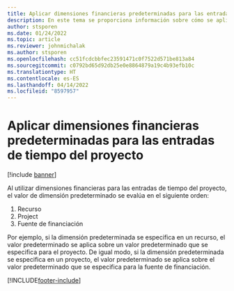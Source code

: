 ```yaml
---
title: Aplicar dimensiones financieras predeterminadas para las entradas de tiempo del proyecto
description: En este tema se proporciona información sobre cómo se aplican dimensiones financieras predeterminadas para las entradas de tiempo.
author: stsporen
ms.date: 01/24/2022
ms.topic: article
ms.reviewer: johnmichalak
ms.author: stsporen
ms.openlocfilehash: cc51fcdcbbfec23591471c0f7522d571be813a84
ms.sourcegitcommit: c0792bd65d92db25e0e8864879a19c4b93efb10c
ms.translationtype: HT
ms.contentlocale: es-ES
ms.lasthandoff: 04/14/2022
ms.locfileid: "8597957"
---
```

# <a name="defaulting-financial-dimensions-for-project-time-entries"></a>Aplicar dimensiones financieras predeterminadas para las entradas de tiempo del proyecto

[!include [banner](../includes/banner.md)]

Al utilizar dimensiones financieras para las entradas de tiempo del proyecto, el valor de dimensión predeterminado se evalúa en el siguiente orden:

1. Recurso
2. Project
3. Fuente de financiación

Por ejemplo, si la dimensión predeterminada se especifica en un recurso, el valor predeterminado se aplica sobre un valor predeterminado que se especifica para el proyecto. De igual modo, si la dimensión predeterminada se especifica en un proyecto, el valor predeterminado se aplica sobre el valor predeterminado que se especifica para la fuente de financiación.

[!INCLUDE[footer-include](../includes/footer-banner.md)]
